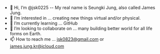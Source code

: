 - 👋 Hi, I’m @jsk0225 -- My real name is Seungki Jung, also called James Jung.
- 👀 I’m interested in ... creating new things virtual and/or physical.
- 🌱 I’m currently learning ... GitHub
- 💞️ I’m looking to collaborate on ... many building better world for all life forms on Earth.
- 📫 How to reach me ... jsk0823@gmail.com or james.jung.kr@icloud.com

<!---
jsk0225/jsk0225 is a ✨ special ✨ repository because its `README.md` (this file) appears on your GitHub profile.
You can click the Preview link to take a look at your changes.
--->
